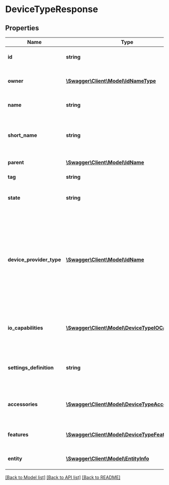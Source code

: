 # DeviceTypeResponse

## Properties
Name | Type | Description | Notes
------------ | ------------- | ------------- | -------------
**id** | **string** | The unique UUID of this entity | 
**owner** | [**\Swagger\Client\Model\IdNameType**](IdNameType.md) | The company entity that owns this entity | 
**name** | **string** | A unique name for this entity | [optional] 
**short_name** | **string** | A short name for this device type (usually just a model number) | [optional] 
**parent** | [**\Swagger\Client\Model\IdName**](IdName.md) | The parent of this entity | [optional] 
**tag** | **string** | A unique tag for this entity | [optional] 
**state** | **string** | The current state of the device type object | [optional] 
**device_provider_type** | [**\Swagger\Client\Model\IdName**](IdName.md) | An optional link to a device provider that supplies the data for this device type. If this is set, the user will be  required to select the device provider on device configuration. | [optional] 
**io_capabilities** | [**\Swagger\Client\Model\DeviceTypeIOCapabilities**](DeviceTypeIOCapabilities.md) | Defines the types of IOs that are available on this device type | [optional] 
**settings_definition** | **string** | A form definition for custom settings in this device type | [optional] 
**accessories** | [**\Swagger\Client\Model\DeviceTypeAccessories**](DeviceTypeAccessories.md) | A list of available accessories for this device type | [optional] 
**features** | [**\Swagger\Client\Model\DeviceTypeFeatures**](DeviceTypeFeatures.md) | A map of features for this device type | [optional] 
**entity** | [**\Swagger\Client\Model\EntityInfo**](EntityInfo.md) | entity specific metadata | 

[[Back to Model list]](../README.md#documentation-for-models) [[Back to API list]](../README.md#documentation-for-api-endpoints) [[Back to README]](../README.md)


